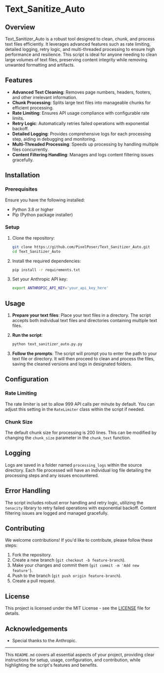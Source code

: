 # Text_Sanitize_Auto

## Overview

Text_Sanitizer_Auto is a robust tool designed to clean, chunk, and process text files efficiently. It leverages advanced features such as rate limiting, detailed logging, retry logic, and multi-threaded processing to ensure high performance and resilience. This script is ideal for anyone needing to clean large volumes of text files, preserving content integrity while removing unwanted formatting and artifacts.

## Features

- **Advanced Text Cleaning**: Removes page numbers, headers, footers, and other irrelevant information.
- **Chunk Processing**: Splits large text files into manageable chunks for efficient processing.
- **Rate Limiting**: Ensures API usage compliance with configurable rate limits.
- **Retry Logic**: Automatically retries failed operations with exponential backoff.
- **Detailed Logging**: Provides comprehensive logs for each processing step, aiding in debugging and monitoring.
- **Multi-Threaded Processing**: Speeds up processing by handling multiple files concurrently.
- **Content Filtering Handling**: Manages and logs content filtering issues gracefully.

## Installation

### Prerequisites

Ensure you have the following installed:
- Python 3.8 or higher
- Pip (Python package installer)

### Setup

1. Clone the repository:
    ```bash
    git clone https://github.com/PixelPoser/Text_Sanitizer_Auto.git
    cd Text_Sanitizer_Auto
    ```

2. Install the required dependencies:
    ```bash
    pip install -r requirements.txt
    ```

3. Set your Anthropic API key:
    ```bash
    export ANTHROPIC_API_KEY='your_api_key_here'
    ```

## Usage

1. **Prepare your text files**: Place your text files in a directory. The script accepts both individual text files and directories containing multiple text files.

2. **Run the script**:
    ```bash
    python text_sanitizer_auto.py.py
    ```

3. **Follow the prompts**: The script will prompt you to enter the path to your text file or directory. It will then proceed to clean and process the files, saving the cleaned versions and logs in designated folders.

## Configuration

### Rate Limiting

The rate limiter is set to allow 999 API calls per minute by default. You can adjust this setting in the `RateLimiter` class within the script if needed.

### Chunk Size

The default chunk size for processing is 200 lines. This can be modified by changing the `chunk_size` parameter in the `chunk_text` function.

## Logging

Logs are saved in a folder named `processing_logs` within the source directory. Each file processed will have an individual log file detailing the processing steps and any issues encountered.

## Error Handling

The script includes robust error handling and retry logic, utilizing the `tenacity` library to retry failed operations with exponential backoff. Content filtering issues are logged and managed gracefully.

## Contributing

We welcome contributions! If you'd like to contribute, please follow these steps:

1. Fork the repository.
2. Create a new branch (`git checkout -b feature-branch`).
3. Make your changes and commit them (`git commit -m 'Add new feature'`).
4. Push to the branch (`git push origin feature-branch`).
5. Create a pull request.

## License

This project is licensed under the MIT License - see the [LICENSE](LICENSE) file for details.

## Acknowledgements

- Special thanks to the Anthropic.


---

This `README.md` covers all essential aspects of your project, providing clear instructions for setup, usage, configuration, and contribution, while highlighting the script's features and benefits.
